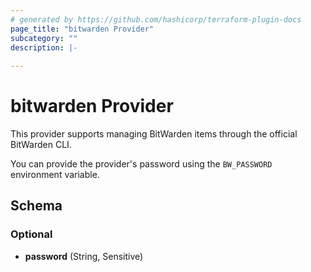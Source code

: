 ```yaml
---
# generated by https://github.com/hashicorp/terraform-plugin-docs
page_title: "bitwarden Provider"
subcategory: ""
description: |-
  
---
```


# bitwarden Provider

This provider supports managing BitWarden items through the official BitWarden CLI.

You can provide the provider's password using the `BW_PASSWORD` environment variable.


<!-- schema generated by tfplugindocs -->
## Schema

### Optional

- **password** (String, Sensitive)
